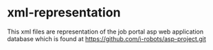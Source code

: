 # xml-representation

This xml files are representation of the job portal asp web application database which is found at https://github.com/i-robots/asp-project.git
